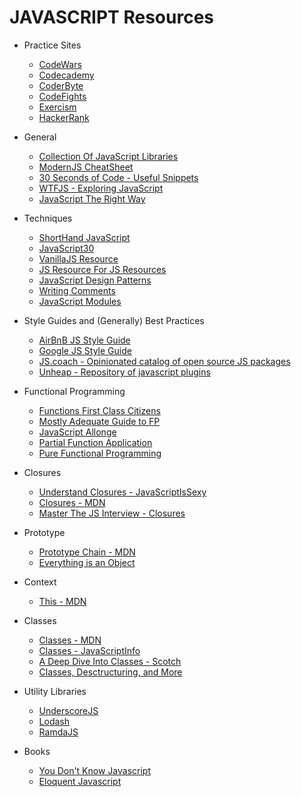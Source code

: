 # JAVASCRIPT Resources

* Practice Sites

  * [CodeWars](https://www.codewars.com)
  * [Codecademy](https://www.codecademy.com/en/tracks/javascript-combined)
  * [CoderByte](https://coderbyte.com/)
  * [CodeFights](https://codefights.com/)
  * [Exercism](http://exercism.io/)
  * [HackerRank](https://www.hackerrank.com/)

* General

  * [Collection Of JavaScript Libraries](https://github.com/sorrycc/awesome-javascript)
  * [ModernJS CheatSheet](https://mbeaudru.github.io/modern-js-cheatsheet/)
  * [30 Seconds of Code - Useful Snippets](https://github.com/Chalarangelo/30-seconds-of-code)
  * [WTFJS - Exploring JavaScript](https://github.com/denysdovhan/wtfjs)
  * [JavaScript The Right Way](http://jstherightway.org/)

* Techniques

  * [ShortHand JavaScript](https://www.sitepoint.com/shorthand-javascript-techniques/)
  * [JavaScript30](https://javascript30.com/)
  * [VanillaJS Resource](http://youmightnotneedjquery.com/)
  * [JS Resource For JS Resources](http://superherojs.com/)
  * [JavaScript Design Patterns](https://addyosmani.com/resources/essentialjsdesignpatterns/book/)
  * [Writing Comments](https://css-tricks.com/the-art-of-comments/)
  * [JavaScript Modules](https://www.jvandemo.com/a-10-minute-primer-to-javascript-modules-module-formats-module-loaders-and-module-bundlers/)

* Style Guides and (Generally) Best Practices

  * [AirBnB JS Style Guide](https://github.com/airbnb/javascript)
  * [Google JS Style Guide](https://google.github.io/styleguide/jsguide.html)
  * [JS.coach - Opinionated catalog of open source JS packages](https://classic.js.coach/)
  * [Unheap - Repository of javascript plugins](http://www.unheap.com/)

* Functional Programming

  * [Functions First Class Citizens](http://ryanchristiani.com/functions-as-first-class-citizens-in-javascript/)
  * [Mostly Adequate Guide to FP](https://mostly-adequate.gitbooks.io/mostly-adequate-guide/)
  * [JavaScript Allonge](https://leanpub.com/javascriptallongesix/read)
  * [Partial Function Application](https://dev.to/ycmjason/how-to-make-functions-partially-applicable-in-javascript--416b)
  * [Pure Functional Programming](https://www.sitepoint.com/an-introduction-to-reasonably-pure-functional-programming/)

* Closures

  * [Understand Closures - JavaScriptIsSexy](http://javascriptissexy.com/understand-javascript-closures-with-ease/)
  * [Closures - MDN](https://developer.mozilla.org/en-US/docs/Web/JavaScript/Closures)
  * [Master The JS Interview - Closures](https://medium.com/javascript-scene/master-the-javascript-interview-what-is-a-closure-b2f0d2152b36)

* Prototype

  * [Prototype Chain - MDN](https://developer.mozilla.org/en-US/docs/Web/JavaScript/Inheritance_and_the_prototype_chain)
  * [Everything is an Object](http://radar.oreilly.com/2014/05/what-it-really-means-when-people-say-everything-in-javascript-is-an-object.html)

* Context

  * [This - MDN](https://developer.mozilla.org/en-US/docs/Web/JavaScript/Reference/Operators/this)

* Classes

  * [Classes - MDN](https://developer.mozilla.org/en-US/docs/Web/JavaScript/Reference/Classes)
  * [Classes - JavaScriptInfo](https://javascript.info/class)
  * [A Deep Dive Into Classes - Scotch](https://scotch.io/tutorials/better-javascript-with-es6-pt-ii-a-deep-dive-into-classes)
  * [Classes, Desctructuring, and More](https://github.com/DevMountain/javascript-iii-quokka)

* Utility Libraries

  * [UnderscoreJS](http://underscorejs.org/)
  * [Lodash](https://lodash.com/)
  * [RamdaJS](http://ramdajs.com/)

* Books

  * [You Don't Know Javascript](https://github.com/getify/You-Dont-Know-JS)
  * [Eloquent Javascript](http://eloquentjavascript.net/)
